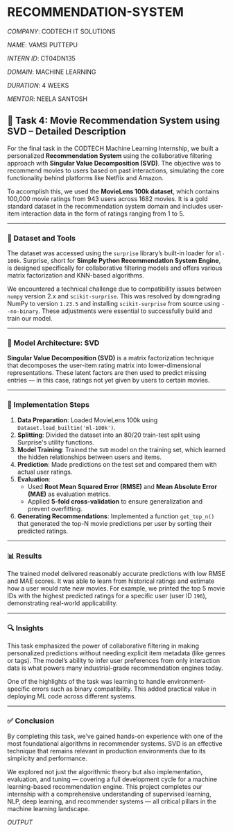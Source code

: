 # RECOMMENDATION-SYSTEM

*COMPANY*: CODTECH IT SOLUTIONS

*NAME*: VAMSI PUTTEPU

*INTERN ID*: CT04DN135

*DOMAIN*: MACHINE LEARNING

*DURATION*: 4 WEEKS

*MENTOR*: NEELA SANTOSH

## 🧠 Task 4: Movie Recommendation System using SVD – Detailed Description

For the final task in the CODTECH Machine Learning Internship, we built a personalized **Recommendation System** using the collaborative filtering approach with **Singular Value Decomposition (SVD)**. The objective was to recommend movies to users based on past interactions, simulating the core functionality behind platforms like Netflix and Amazon.

To accomplish this, we used the **MovieLens 100k dataset**, which contains 100,000 movie ratings from 943 users across 1682 movies. It is a gold standard dataset in the recommendation system domain and includes user-item interaction data in the form of ratings ranging from 1 to 5.

---

### 📁 Dataset and Tools

The dataset was accessed using the `surprise` library’s built-in loader for `ml-100k`. Surprise, short for **Simple Python RecommendatIon System Engine**, is designed specifically for collaborative filtering models and offers various matrix factorization and KNN-based algorithms.

We encountered a technical challenge due to compatibility issues between `numpy` version 2.x and `scikit-surprise`. This was resolved by downgrading NumPy to version `1.23.5` and installing `scikit-surprise` from source using `--no-binary`. These adjustments were essential to successfully build and train our model.

---

### 🧠 Model Architecture: SVD

**Singular Value Decomposition (SVD)** is a matrix factorization technique that decomposes the user-item rating matrix into lower-dimensional representations. These latent factors are then used to predict missing entries — in this case, ratings not yet given by users to certain movies.

---

### 🔧 Implementation Steps

1. **Data Preparation**: Loaded MovieLens 100k using `Dataset.load_builtin('ml-100k')`.
2. **Splitting**: Divided the dataset into an 80/20 train-test split using Surprise's utility functions.
3. **Model Training**: Trained the `SVD` model on the training set, which learned the hidden relationships between users and items.
4. **Prediction**: Made predictions on the test set and compared them with actual user ratings.
5. **Evaluation**:
   - Used **Root Mean Squared Error (RMSE)** and **Mean Absolute Error (MAE)** as evaluation metrics.
   - Applied **5-fold cross-validation** to ensure generalization and prevent overfitting.
6. **Generating Recommendations**: Implemented a function `get_top_n()` that generated the top-N movie predictions per user by sorting their predicted ratings.

---

### 📊 Results

The trained model delivered reasonably accurate predictions with low RMSE and MAE scores. It was able to learn from historical ratings and estimate how a user would rate new movies. For example, we printed the top 5 movie IDs with the highest predicted ratings for a specific user (user ID `196`), demonstrating real-world applicability.

---

### 🔍 Insights

This task emphasized the power of collaborative filtering in making personalized predictions without needing explicit item metadata (like genres or tags). The model’s ability to infer user preferences from only interaction data is what powers many industrial-grade recommendation engines today.

One of the highlights of the task was learning to handle environment-specific errors such as binary compatibility. This added practical value in deploying ML code across different systems.

---

### ✅ Conclusion

By completing this task, we’ve gained hands-on experience with one of the most foundational algorithms in recommender systems. SVD is an effective technique that remains relevant in production environments due to its simplicity and performance.

We explored not just the algorithmic theory but also implementation, evaluation, and tuning — covering a full development cycle for a machine learning-based recommendation engine. This project completes our internship with a comprehensive understanding of supervised learning, NLP, deep learning, and recommender systems — all critical pillars in the machine learning landscape.

*OUTPUT*
